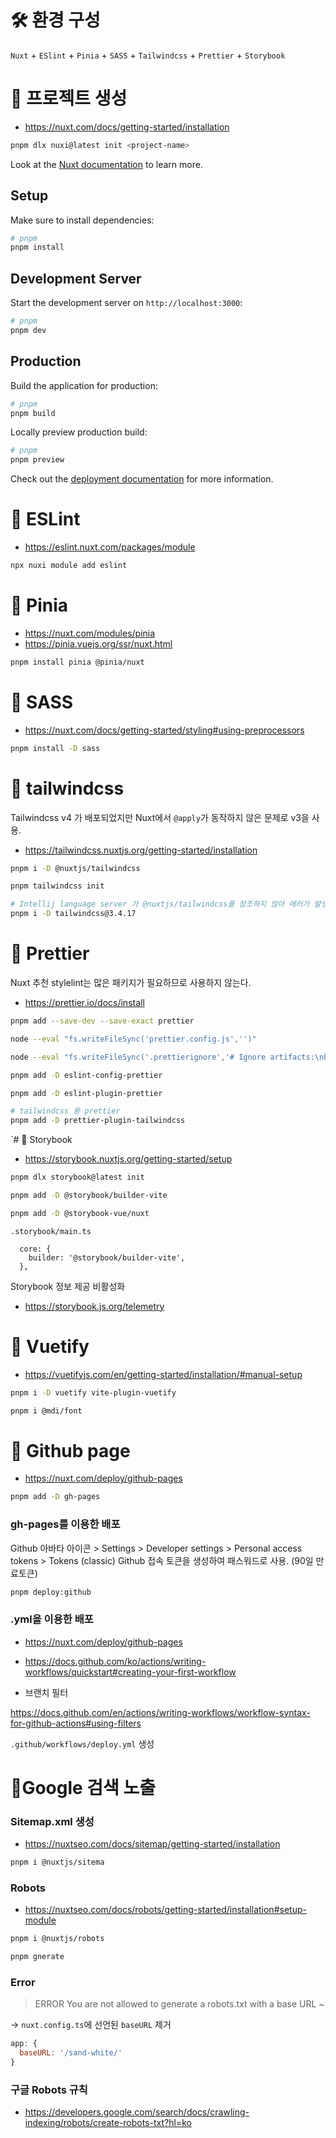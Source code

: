 # 🛠️ 환경 구성

`Nuxt` + `ESlint` + `Pinia` + `SASS` + `Tailwindcss` + `Prettier` + `Storybook`

# 🍕 프로젝트 생성

- https://nuxt.com/docs/getting-started/installation

```bash
pnpm dlx nuxi@latest init <project-name>
```

Look at the [Nuxt documentation](https://nuxt.com/docs/getting-started/introduction) to learn more.

## Setup

Make sure to install dependencies:

```bash
# pnpm
pnpm install
```

## Development Server

Start the development server on `http://localhost:3000`:

```bash
# pnpm
pnpm dev
```

## Production

Build the application for production:

```bash
# pnpm
pnpm build
```

Locally preview production build:

```bash
# pnpm
pnpm preview
```

Check out the [deployment documentation](https://nuxt.com/docs/getting-started/deployment) for more information.

# 🍔 ESLint

- https://eslint.nuxt.com/packages/module

```bash
npx nuxi module add eslint
```

# 🍍 Pinia

- https://nuxt.com/modules/pinia
- https://pinia.vuejs.org/ssr/nuxt.html

```bash
pnpm install pinia @pinia/nuxt
```

# 🍿 SASS

- https://nuxt.com/docs/getting-started/styling#using-preprocessors

```bash
pnpm install -D sass
```

# 🌊 tailwindcss

Tailwindcss v4 가 배포되었지만 Nuxt에서 `@apply`가 동작하지 않은 문제로 v3을 사용.

- https://tailwindcss.nuxtjs.org/getting-started/installation

```bash
pnpm i -D @nuxtjs/tailwindcss

pnpm tailwindcss init

# Intellij language server 가 @nuxtjs/tailwindcss를 참조하지 않아 에러가 발생하여 참조할 수 있도록 설치
pnpm i -D tailwindcss@3.4.17
```

# 🍟 Prettier

Nuxt 추천 stylelint는 많은 패키지가 필요하므로 사용하지 않는다.

- https://prettier.io/docs/install

```bash
pnpm add --save-dev --save-exact prettier

node --eval "fs.writeFileSync('prettier.config.js','')"

node --eval "fs.writeFileSync('.prettierignore','# Ignore artifacts:\nbuild\ncoverage\n')"

pnpm add -D eslint-config-prettier

pnpm add -D eslint-plugin-prettier

# tailwindcss 용 prettier
pnpm add -D prettier-plugin-tailwindcss
```

`# 📕 Storybook

- https://storybook.nuxtjs.org/getting-started/setup

```bash
pnpm dlx storybook@latest init

pnpm add -D @storybook/builder-vite

pnpm add -D @storybook-vue/nuxt
```

`.storybook/main.ts`

```
  core: {
    builder: '@storybook/builder-vite',
  },
```

Storybook 정보 제공 비활성화

- https://storybook.js.org/telemetry

# 🧇 Vuetify

- https://vuetifyjs.com/en/getting-started/installation/#manual-setup

```bash
pnpm i -D vuetify vite-plugin-vuetify

pnpm i @mdi/font
```

# 🍗 Github page

- https://nuxt.com/deploy/github-pages

```bash
pnpm add -D gh-pages
```

### gh-pages를 이용한 배포

Github 아바타 아이콘 > Settings > Developer settings > Personal access tokens > Tokens (classic)
Github 접속 토큰을 생성하여 패스워드로 사용. (90일 만료토큰)

```bash
pnpm deploy:github
```

### .yml을 이용한 배포

- https://nuxt.com/deploy/github-pages

- https://docs.github.com/ko/actions/writing-workflows/quickstart#creating-your-first-workflow

- 브랜치 필터 

https://docs.github.com/en/actions/writing-workflows/workflow-syntax-for-github-actions#using-filters

`.github/workflows/deploy.yml` 생성

# 🍥Google 검색 노출

### Sitemap.xml 생성

- https://nuxtseo.com/docs/sitemap/getting-started/installation

```bash
pnpm i @nuxtjs/sitema
```

### Robots

- https://nuxtseo.com/docs/robots/getting-started/installation#setup-module

```bash
pnpm i @nuxtjs/robots

pnpm gnerate
```

### Error
>  ERROR  You are not allowed to generate a robots.txt with a base URL ~

-> `nuxt.config.ts`에 선언된 `baseURL` 제거

```js
app: {
  baseURL: '/sand-white/'
}
```

### 구글 Robots 규칙

- https://developers.google.com/search/docs/crawling-indexing/robots/create-robots-txt?hl=ko

